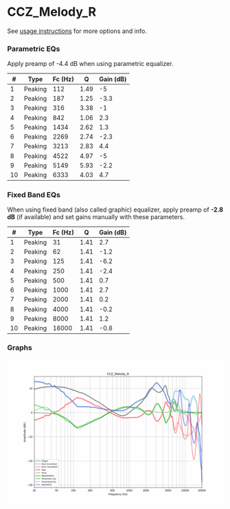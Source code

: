 # CCZ_Melody_R
See [usage instructions](https://github.com/jaakkopasanen/AutoEq#usage) for more options and info.

### Parametric EQs
Apply preamp of -4.4 dB when using parametric equalizer.

|   # | Type    |   Fc (Hz) |    Q |   Gain (dB) |
|-----|---------|-----------|------|-------------|
|   1 | Peaking |       112 | 1.49 |        -5   |
|   2 | Peaking |       187 | 1.25 |        -3.3 |
|   3 | Peaking |       316 | 3.38 |        -1   |
|   4 | Peaking |       842 | 1.06 |         2.3 |
|   5 | Peaking |      1434 | 2.62 |         1.3 |
|   6 | Peaking |      2269 | 2.74 |        -2.3 |
|   7 | Peaking |      3213 | 2.83 |         4.4 |
|   8 | Peaking |      4522 | 4.97 |        -5   |
|   9 | Peaking |      5149 | 5.93 |        -2.2 |
|  10 | Peaking |      6333 | 4.03 |         4.7 |

### Fixed Band EQs
When using fixed band (also called graphic) equalizer, apply preamp of **-2.8 dB** (if available) and set gains manually with these parameters.

|   # | Type    |   Fc (Hz) |    Q |   Gain (dB) |
|-----|---------|-----------|------|-------------|
|   1 | Peaking |        31 | 1.41 |         2.7 |
|   2 | Peaking |        62 | 1.41 |        -1.2 |
|   3 | Peaking |       125 | 1.41 |        -6.2 |
|   4 | Peaking |       250 | 1.41 |        -2.4 |
|   5 | Peaking |       500 | 1.41 |         0.7 |
|   6 | Peaking |      1000 | 1.41 |         2.7 |
|   7 | Peaking |      2000 | 1.41 |         0.2 |
|   8 | Peaking |      4000 | 1.41 |        -0.2 |
|   9 | Peaking |      8000 | 1.41 |         1.2 |
|  10 | Peaking |     16000 | 1.41 |        -0.8 |

### Graphs
![](./CCZ_Melody_R.png)
